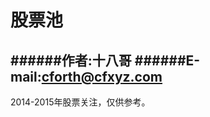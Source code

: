 股票池
==================


######作者:十八哥
######E-mail:cforth@cfxyz.com
------------------

2014-2015年股票关注，仅供参考。
